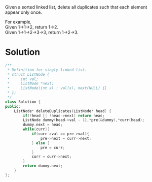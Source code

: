 Given a sorted linked list, delete all duplicates such that each element appear only once.

For example,  
Given 1->1->2, return 1->2.  
Given 1->1->2->3->3, return 1->2->3.  

# Solution

```cpp
/**
 * Definition for singly-linked list.
 * struct ListNode {
 *     int val;
 *     ListNode *next;
 *     ListNode(int x) : val(x), next(NULL) {}
 * };
 */
class Solution {
public:
    ListNode* deleteDuplicates(ListNode* head) {
        if(!head || !head->next) return head;
        ListNode dummy(head->val - 1),*pre(&dummy),*curr(head);
        dummy.next = head;
        while(curr){
            if(curr->val == pre->val){
                pre->next = curr->next;
            } else {
                pre = curr;
            }
            curr = curr->next;
        }
        return dummy.next;
    }
};
```
